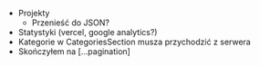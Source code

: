 -   Projekty
    -   Przenieść do JSON?
-   Statystyki (vercel, google analytics?)
-   Kategorie w CategoriesSection musza przychodzić z serwera
-   Skończyłem na [...pagination]
